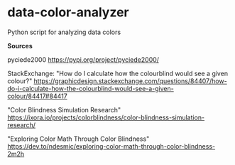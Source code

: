 # data-color-analyzer
Python script for analyzing data colors


**Sources**

pyciede2000
https://pypi.org/project/pyciede2000/

StackExchange: "How do I calculate how the colourblind would see a given colour?"
https://graphicdesign.stackexchange.com/questions/84407/how-do-i-calculate-how-the-colourblind-would-see-a-given-colour/84417#84417

"Color Blindness Simulation Research"
https://ixora.io/projects/colorblindness/color-blindness-simulation-research/

"Exploring Color Math Through Color Blindness"
https://dev.to/ndesmic/exploring-color-math-through-color-blindness-2m2h